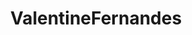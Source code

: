 ---
title: ValentineFernandes
github: https://github.com/ValentineFernandes
mode: dark
transition: 3s
archetype:
  - Little Bit of Everything
---